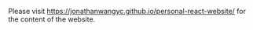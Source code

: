 Please visit https://jonathanwangyc.github.io/personal-react-website/ for the content of the website.
